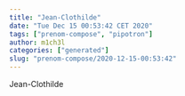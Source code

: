 ```yaml
---
title: "Jean-Clothilde"
date: "Tue Dec 15 00:53:42 CET 2020"
tags: ["prenom-compose", "pipotron"]
author: m1ch3l
categories: ["generated"]
slug: "prenom-compose/2020-12-15-00:53:42"
---
```


Jean-Clothilde

